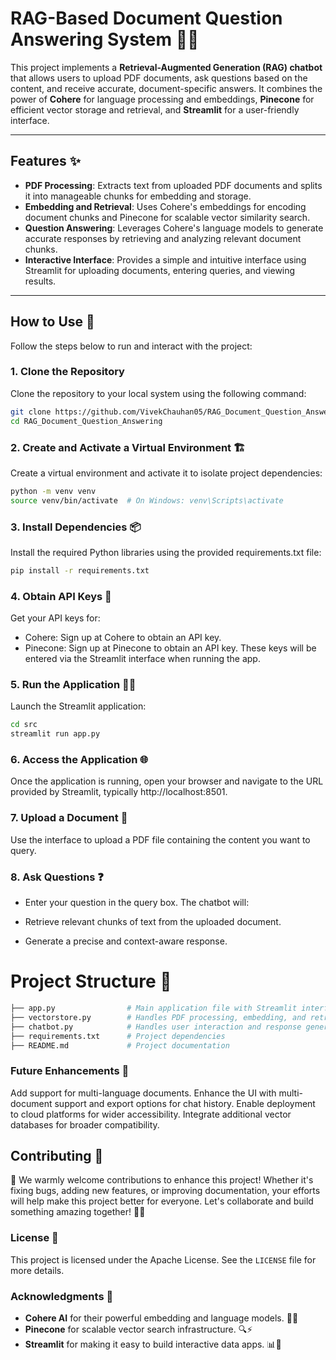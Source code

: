 # RAG-Based Document Question Answering System 🤖📄

This project implements a **Retrieval-Augmented Generation (RAG) chatbot** that allows users to upload PDF documents, ask questions based on the content, and receive accurate, document-specific answers. It combines the power of **Cohere** for language processing and embeddings, **Pinecone** for efficient vector storage and retrieval, and **Streamlit** for a user-friendly interface.

---

## Features ✨

- **PDF Processing**: Extracts text from uploaded PDF documents and splits it into manageable chunks for embedding and storage.  
- **Embedding and Retrieval**: Uses Cohere's embeddings for encoding document chunks and Pinecone for scalable vector similarity search.  
- **Question Answering**: Leverages Cohere's language models to generate accurate responses by retrieving and analyzing relevant document chunks.  
- **Interactive Interface**: Provides a simple and intuitive interface using Streamlit for uploading documents, entering queries, and viewing results.  

---

## How to Use 🚀

Follow the steps below to run and interact with the project:

### 1. Clone the Repository
Clone the repository to your local system using the following command:
```bash
git clone https://github.com/VivekChauhan05/RAG_Document_Question_Answering.git
cd RAG_Document_Question_Answering
```

### 2. Create and Activate a Virtual Environment 🏗️
Create a virtual environment and activate it to isolate project dependencies:

```bash
python -m venv venv
source venv/bin/activate  # On Windows: venv\Scripts\activate
```

### 3. Install Dependencies 📦
Install the required Python libraries using the provided requirements.txt file:

```bash
pip install -r requirements.txt
```

### 4. Obtain API Keys 🔑
Get your API keys for:

- Cohere: Sign up at Cohere to obtain an API key.
- Pinecone: Sign up at Pinecone to obtain an API key.
These keys will be entered via the Streamlit interface when running the app.

### 5. Run the Application 🏃‍♂️

Launch the Streamlit application:

```bash
cd src
streamlit run app.py
```

### 6. Access the Application 🌐
Once the application is running, open your browser and navigate to the URL provided by Streamlit, typically http://localhost:8501.

### 7. Upload a Document 📄
Use the interface to upload a PDF file containing the content you want to query.

### 8. Ask Questions ❓
- Enter your question in the query box. The chatbot will:

- Retrieve relevant chunks of text from the uploaded document.
- Generate a precise and context-aware response.

# Project Structure 📁
```bash
├── app.py                # Main application file with Streamlit interface
├── vectorstore.py        # Handles PDF processing, embedding, and retrieval
├── chatbot.py            # Handles user interaction and response generation
├── requirements.txt      # Project dependencies
├── README.md             # Project documentation
```

### Future Enhancements 🚧
Add support for multi-language documents.
Enhance the UI with multi-document support and export options for chat history.
Enable deployment to cloud platforms for wider accessibility.
Integrate additional vector databases for broader compatibility.

## Contributing 🤝


🚀 We warmly welcome contributions to enhance this project! Whether it's fixing bugs, adding new features, or improving documentation, your efforts will help make this project better for everyone. Let's collaborate and build something amazing together! 🌟✨

### License  📜

This project is licensed under the Apache License. See the `LICENSE` file for more details.

### Acknowledgments 🙏

- **Cohere AI** for their powerful embedding and language models. 🧠✨
- **Pinecone** for scalable vector search infrastructure. 🔍⚡
- **Streamlit** for making it easy to build interactive data apps. 📊🎉